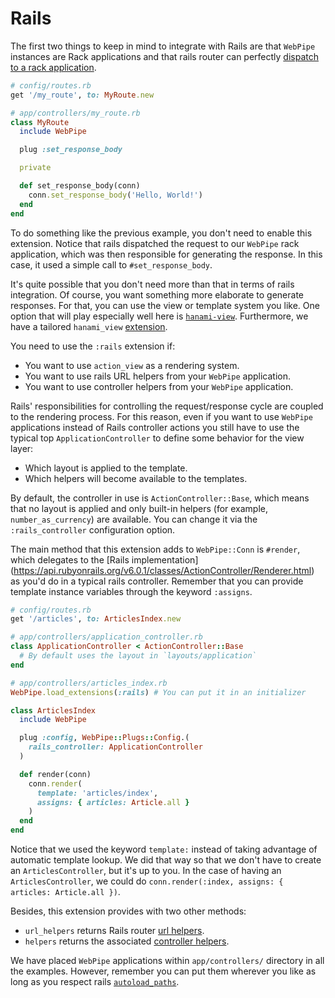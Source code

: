 # Rails

The first two things to keep in mind to integrate with Rails are
that `WebPipe` instances are Rack applications and that rails router can
perfectly [dispatch to a rack application](https://guides.rubyonrails.org/routing.html#routing-to-rack-applications).

```ruby
# config/routes.rb
get '/my_route', to: MyRoute.new

# app/controllers/my_route.rb
class MyRoute
  include WebPipe

  plug :set_response_body

  private

  def set_response_body(conn)
    conn.set_response_body('Hello, World!')
  end
end
```

To do something like the previous example, you don't need to enable this
extension. Notice that rails dispatched the request to our `WebPipe` rack
application, which was then responsible for generating the response. In this
case, it used a simple call to `#set_response_body`.

It's quite possible that you don't need more than that in terms of rails
integration. Of course, you want something more elaborate to generate
responses. For that, you can use the view or template system you like. One
option that will play especially well here is
[`hanami-view`](https://github.com/hanami/view). Furthermore, we have a
tailored `hanami_view`
[extension](https://waiting-for-dev.github.io/web_pipe/docs/extensions/hanami_view.html).

You need to use the `:rails` extension if:

- You want to use `action_view` as a rendering system.
- You want to use rails URL helpers from your `WebPipe` application.
- You want to use controller helpers from your `WebPipe` application.

Rails' responsibilities for controlling the request/response cycle are coupled
to the rendering process. For this reason, even if you want to use `WebPipe`
applications instead of Rails controller actions you still have to use the
typical top `ApplicationController` to define some behavior for the view layer:

- Which layout is applied to the template.
- Which helpers will become available to the templates.

By default, the controller in use is `ActionController::Base`, which means that
no layout is applied and only built-in helpers (for example,
`number_as_currency`) are available. You can change it via the
`:rails_controller` configuration option.

The main method that this extension adds to `WebPipe::Conn` is `#render`, which
delegates to the [Rails implementation]
(https://api.rubyonrails.org/v6.0.1/classes/ActionController/Renderer.html) as
you'd do in a typical rails controller. Remember that you can provide template
instance variables through the keyword `:assigns`.

```ruby
# config/routes.rb
get '/articles', to: ArticlesIndex.new

# app/controllers/application_controller.rb
class ApplicationController < ActionController::Base
  # By default uses the layout in `layouts/application`
end

# app/controllers/articles_index.rb
WebPipe.load_extensions(:rails) # You can put it in an initializer

class ArticlesIndex
  include WebPipe

  plug :config, WebPipe::Plugs::Config.(
    rails_controller: ApplicationController
  )

  def render(conn)
    conn.render(
      template: 'articles/index',
      assigns: { articles: Article.all }
    )
  end
end
```

Notice that we used the keyword `template:` instead of taking advantage of
automatic template lookup. We did that way so that we don't have to create an
`ArticlesController`, but it's up to you. In the case of having an
`ArticlesController`, we could do `conn.render(:index, assigns: { articles:
Article.all })`.

Besides, this extension provides with two other methods:

- `url_helpers` returns Rails router [url
  helpers](https://api.rubyonrails.org/v6.0.1/classes/ActionView/Helpers/UrlHelper.html).
- `helpers` returns the associated [controller
  helpers](https://api.rubyonrails.org/classes/ActionController/Helpers.html).

We have placed `WebPipe` applications within `app/controllers/` directory in
all the examples. However, remember you can put them wherever you like as long
as you respect rails
[`autoload_paths`](https://guides.rubyonrails.org/autoloading_and_reloading_constants.html#autoload-paths).
